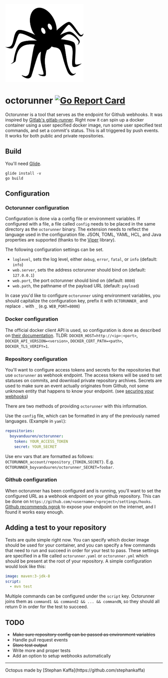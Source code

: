 <a href="#octopus"><img src="https://github.com/boyvanduuren/octorunner/raw/master/assets/logo/octorunner_01.png" width="250" /></a>

# octorunner [![Go Report Card](https://goreportcard.com/badge/github.com/boyvanduuren/octorunner)](https://goreportcard.com/report/github.com/boyvanduuren/octorunner)

Octorunner is a tool that serves as the endpoint for Github webhooks. It was inspired by [Gitlab's gitlab-runner](https://docs.gitlab.com/runner/).
Right now it can spin up a docker container using a user specified docker image, run some user specified test commands, and set a commit's status. This is all triggered by push events. It works for both public and private repositories.

## Build

You'll need [Glide](https://github.com/Masterminds/glide).

```
glide install -v
go build
```

## Configuration

### Octorunner configuration

Configuration is done via a config file or environment variables. If configured with a file, a file called `config` needs to be placed
in the same directory as the `octorunner` binary. The extension needs to reflect the language used in the configuration file.
JSON, TOML, YAML, HCL, and Java properties are supported (thanks to the [Viper](https://github.com/spf13/viper) library).

The following configuration settings can be set.

* `loglevel`, sets the log level, either `debug`, `error`, `fatal`, or `info` (default: `info`)
* `web.server`, sets the address octorunner should bind on (default: `127.0.0.1`)
* `web.port`, the port octorunner should bind on (default: `8080`)
* `web.path`, the pathname of the payload URL (default: `payload`)

In case you'd like to configure `octorunner` using environment variables, you should capitalize the configuration key, prefix it with `OCTORUNNER_`
and replace `.` with `_` (e.g. `WEB_PORT=8000`)

### Docker configuration

The official docker client API is used, so configuration is done as described on [their documentation](https://godoc.org/github.com/docker/docker/client#NewEnvClient).
TLDR: `DOCKER_HOST=http://<ip>:<port>`, `DOCKER_API_VERSION=<version>`, `DOCKER_CERT_PATH=<path>`, `DOCKER_TLS_VERIFY=1`.

### Repository configuration

You'll want to configure access tokens and secrets for the repositories that use `octorunner` as webhook endpoint. The access tokens
will be used to set statuses on commits, and download private repository archives. Secrets are used to make sure an event actually originates from Github, not some unknown
entity that happens to know your endpoint. (see [securing your webhooks](https://developer.github.com/webhooks/securing/))

There are two methods of providing `octorunner` with this information.

Use the `config` file, which can be formatted in any of the previously named languages. (Example in `yaml`):

```yaml
repositories:
  boyvanduuren/octorunner:
    token: YOUR_ACCESS_TOKEN
    secret: YOUR_SECRET
```

Use env vars that are formatted as follows: `OCTORUNNER_account/repository_{TOKEN,SECRET}`. E.g. `OCTORUNNER_boyvanduuren/octorunner_SECRET=foobar`.

### Github configuration

When octorunner has been configured and is running, you'll want to set the configured URL as a webhook endpoint on your github repository. This can be done on `https://github.com/<username>/<project>/settings/hooks`.
[Github recommends ngrok](https://developer.github.com/webhooks/configuring/) to expose your endpoint on the internet, and I found
it works easy enough.

## Adding a test to your repository

Tests are quite simple right now. You can specify which docker image should be used for your container, and you can specify
a few commands that need to run and succeed in order for your test to pass.
These settings are specified in a file called `octorunner.yaml` or `octorunner.yml` which should be present at the root of your
repository.
A simple configuration would look like this:

```yaml
image: maven:3-jdk-8
script:
  - mvn test
```
Multiple commands can be configured under the `script` key. Octorunner joins them as `command1 && command2 && ... && commandN`, so
they should all return 0 in order for the test to succeed.

## TODO

* ~~Make sure repository config can be passed as environment variables~~
* Handle pull request events
* ~~Store test output~~
* Write more and proper tests
* Add an option to setup webhooks automatically

<hr />
<a name="octopus" />
Octopus made by [Stephan Kaffa](https://github.com/stephankaffa)
